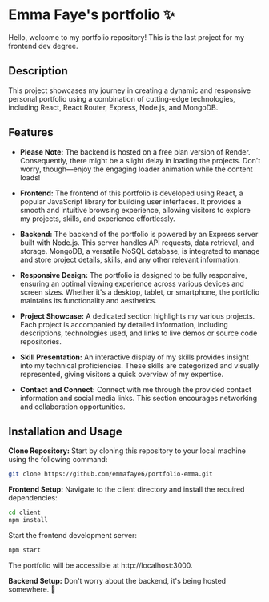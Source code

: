 # Emma Faye's portfolio ✨
Hello, welcome to my portfolio repository! This is the last project for my frontend dev degree.

## Description

This project showcases my journey in creating a dynamic and responsive personal portfolio using a combination of cutting-edge technologies, including React, React Router, Express, Node.js, and MongoDB.

## Features

- **Please Note:** The backend is hosted on a free plan version of Render. Consequently, there might be a slight delay in loading the projects. Don't worry, though—enjoy the engaging loader animation while the content loads!
  
- **Frontend:** The frontend of this portfolio is developed using React, a popular JavaScript library for building user interfaces. It provides a smooth and intuitive browsing experience, allowing visitors to explore my projects, skills, and experience effortlessly.

- **Backend:** The backend of the portfolio is powered by an Express server built with Node.js. This server handles API requests, data retrieval, and storage. MongoDB, a versatile NoSQL database, is integrated to manage and store project details, skills, and any other relevant information.

- **Responsive Design:** The portfolio is designed to be fully responsive, ensuring an optimal viewing experience across various devices and screen sizes. Whether it's a desktop, tablet, or smartphone, the portfolio maintains its functionality and aesthetics.

- **Project Showcase:** A dedicated section highlights my various projects. Each project is accompanied by detailed information, including descriptions, technologies used, and links to live demos or source code repositories.

- **Skill Presentation:** An interactive display of my skills provides insight into my technical proficiencies. These skills are categorized and visually represented, giving visitors a quick overview of my expertise.

- **Contact and Connect:** Connect with me through the provided contact information and social media links. This section encourages networking and collaboration opportunities.

## Installation and Usage

**Clone Repository:** Start by cloning this repository to your local machine using the following command:

   ```bash
   git clone https://github.com/emmafaye6/portfolio-emma.git
```

**Frontend Setup:** Navigate to the client directory and install the required dependencies:
```bash
cd client
npm install
```
Start the frontend development server:
```bash
npm start
```
The portfolio will be accessible at http://localhost:3000.

**Backend Setup:** Don't worry about the backend, it's being hosted somewhere. 🚀

